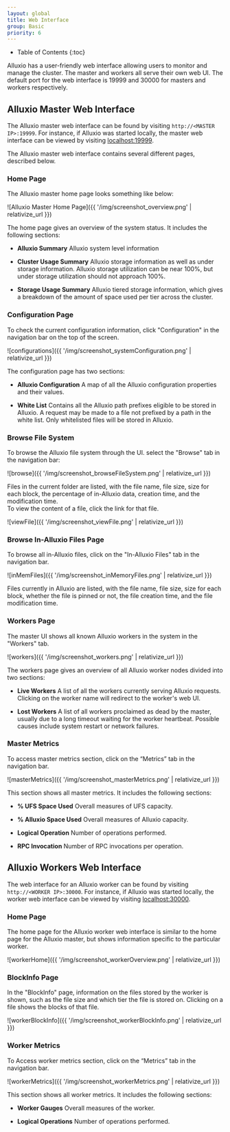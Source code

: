 ```yaml
---
layout: global
title: Web Interface
group: Basic
priority: 6
---
```


* Table of Contents
{:toc}

Alluxio has a user-friendly web interface allowing users to monitor and manage the cluster.
The master and workers all serve their own web UI.
The default port for the web interface is 19999 and 30000 for masters and workers respectively.

## Alluxio Master Web Interface

The Alluxio master web interface can be found by visiting `http://<MASTER IP>:19999`.
For instance, if Alluxio was started locally, the master web interface
can be viewed by visiting [localhost:19999](http://localhost:19999).

The Alluxio master web interface contains several different pages, described below.

### Home Page

The Alluxio master home page looks something like below:

![Alluxio Master Home Page]({{ '/img/screenshot_overview.png' | relativize_url }})

The home page gives an overview of the system status. It includes the following sections:

* **Alluxio Summary** Alluxio system level information

* **Cluster Usage Summary** Alluxio storage information as well as under storage information.
Alluxio storage utilization can be near 100%, but under storage utilization should not approach 100%.

* **Storage Usage Summary** Alluxio tiered storage information,
which gives a breakdown of the amount of space used per tier across the cluster.

### Configuration Page

To check the current configuration information, click "Configuration" in the
navigation bar on the top of the screen.

![configurations]({{ '/img/screenshot_systemConfiguration.png' | relativize_url }})

The configuration page has two sections:

* **Alluxio Configuration** A map of all the Alluxio configuration properties and their values.

* **White List** Contains all the Alluxio path prefixes eligible to be stored in Alluxio.
A request may be made to a file not prefixed by a path in the white list.
Only whitelisted files will be stored in Alluxio.

### Browse File System

To browse the Alluxio file system through the UI. select the "Browse" tab
in the navigation bar:

![browse]({{ '/img/screenshot_browseFileSystem.png' | relativize_url }})

Files in the current folder are listed, with the file name, file size, size for each block, the
percentage of in-Alluxio data, creation time, and the modification time.  
To view the content of a file, click the link for that file.

![viewFile]({{ '/img/screenshot_viewFile.png' | relativize_url }})

### Browse In-Alluxio Files Page

To browse all in-Alluxio files, click on the "In-Alluxio Files" tab in the navigation bar.

![inMemFiles]({{ '/img/screenshot_inMemoryFiles.png' | relativize_url }})

Files currently in Alluxio are listed, with the file name, file size, size for each block,
whether the file is pinned or not, the file creation time, and the file modification time.

### Workers Page

The master UI shows all known Alluxio workers in the system in the "Workers" tab.

![workers]({{ '/img/screenshot_workers.png' | relativize_url }})

The workers page gives an overview of all Alluxio worker nodes divided into two sections:

* **Live Workers** A list of all the workers currently serving Alluxio requests.
Clicking on the worker name will redirect to the worker's web UI.

* **Lost Workers** A list of all workers proclaimed as dead by the master,
usually due to a long timeout waiting for the worker heartbeat.
Possible causes include system restart or network failures.

### Master Metrics

To access master metrics section, click on the “Metrics” tab in the navigation bar.

![masterMetrics]({{ '/img/screenshot_masterMetrics.png' | relativize_url }})

This section shows all master metrics. It includes the following sections:

* **% UFS Space Used** Overall measures of UFS capacity.

* **% Alluxio Space Used** Overall measures of Alluxio capacity.

* **Logical Operation** Number of operations performed.

* **RPC Invocation** Number of RPC invocations per operation.

## Alluxio Workers Web Interface

The web interface for an Alluxio worker can be found by visiting `http://<WORKER IP>:30000`.
For instance, if Alluxio was started locally, the worker web interface
can be viewed by visiting [localhost:30000](http://localhost:30000).

### Home Page

The home page for the Alluxio worker web interface is similar to the home page for the Alluxio master,
but shows information specific to the particular worker.

![workerHome]({{ '/img/screenshot_workerOverview.png' | relativize_url }})

### BlockInfo Page

In the "BlockInfo" page, information on the files stored by the worker is shown,
such as the file size and which tier the file is stored on.
Clicking on a file shows the blocks of that file.

![workerBlockInfo]({{ '/img/screenshot_workerBlockInfo.png' | relativize_url }})

### Worker Metrics 

To Access worker metrics section, click on the “Metrics” tab in the navigation bar.

![workerMetrics]({{ '/img/screenshot_workerMetrics.png' | relativize_url }})

This section shows all worker metrics. It includes the following sections:

* **Worker Gauges** Overall measures of the worker.

* **Logical Operations** Number of operations performed.
